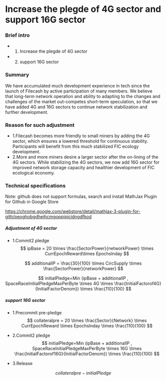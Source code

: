 # Increase the plegde of 4G sector and support 16G sector

### Brief intro

- 1. Increase the plegde of 4G sector
- 2. support 16G sector

### Summary

We have accumulated much development experience in tech since the launch of FiIecash by active participation of many members. We believe that long-term network operation and ability to adapting to the changes and challenges of the market out-competes short-term speculation, so that we have added 4G and 16G sectors to continue network stabilization and further development.

### Reason for such adjustment

- 1.Filecash becomes more friendly to small miners by adding the 4G sector, which ensures a lowered threshold for continuous stability. Participants will benefit from this much stabilized FIC ecology development.
- 2.More and more miners desire a larger sector after the on-lining of the 4G sectors. While stabilizing the 4G sectors, we now add 16G sector for improved network storage capacity and healthier development of FIC ecological economy.

### Technical specifications

Note: github does not support formulas, search and install MathJax Plugin for Github in Google Store

https://chrome.google.com/webstore/detail/mathjax-3-plugin-for-gith/peoghobgdhejhcmgoppjpjcidngdfkod

##### Adjustment of 4G sector

- 1.Commit2 pledge
$$
ipBase = 20 \times \frac{SectorPower}{networkPower} \times CurrEpochReward\times Epochslnday
$$

$$
additionalIP = \frac{30}{100} \times CircSupply \times \frac{SectorPower}{networkPower}
$$

$$
initialPledge=Min (ipBase + additionalIP , SpaceRaceInitialPledgeMaxPerByte \times 4G \times  \frac{InitialFactorof4G}{InitialFactorDenom}) \times  \frac{110}{100}
$$


##### support 16G sector

- 1.Precommit pre-pledge
$$
collateralpre = 20 \times \frac{Sector}{Network} \times CurrEpochReward \times Epochslnday \times \frac{110}{100}
$$

- 2.Commit2 pledge
$$
initialPledge=Min (ipBase + additionalIP , SpaceRaceInitialPledgeMaxPerByte \times 16G \times  \frac{InitialFactorof16G}{InitialFactorDenom}) \times  \frac{110}{100}
$$

- 3.Release

$$
collateralpre - initialPledge
$$
